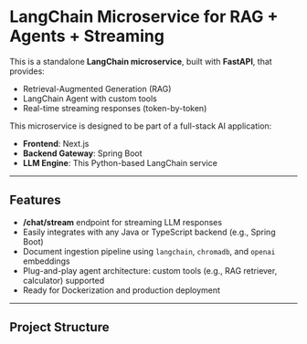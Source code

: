 # LangChain Microservice for RAG + Agents + Streaming

This is a standalone **LangChain microservice**, built with **FastAPI**, that provides:
- Retrieval-Augmented Generation (RAG)
- LangChain Agent with custom tools
- Real-time streaming responses (token-by-token)

This microservice is designed to be part of a full-stack AI application:
- **Frontend**: Next.js
- **Backend Gateway**: Spring Boot
- **LLM Engine**: This Python-based LangChain service

---

## Features

- **/chat/stream** endpoint for streaming LLM responses
- Easily integrates with any Java or TypeScript backend (e.g., Spring Boot)
- Document ingestion pipeline using `langchain`, `chromadb`, and `openai` embeddings
- Plug-and-play agent architecture: custom tools (e.g., RAG retriever, calculator) supported
- Ready for Dockerization and production deployment

---

## Project Structure
